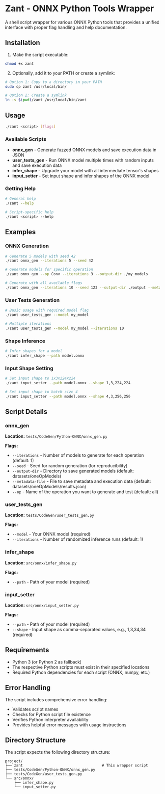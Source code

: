 # Zant - ONNX Python Tools Wrapper

A shell script wrapper for various ONNX Python tools that provides a unified interface with proper flag handling and help documentation.

## Installation

1. Make the script executable:
```bash
chmod +x zant
```

2. Optionally, add it to your PATH or create a symlink:
```bash
# Option 1: Copy to a directory in your PATH
sudo cp zant /usr/local/bin/

# Option 2: Create a symlink
ln -s $(pwd)/zant /usr/local/bin/zant
```

## Usage

```bash
./zant <script> [flags]
```

### Available Scripts

- **onnx_gen** - Generate fuzzed ONNX models and save execution data in JSON
- **user_tests_gen** - Run ONNX model multiple times with random inputs and save execution data  
- **infer_shape** - Upgrade your model with all intermediate tensor's shapes
- **input_setter** - Set input shape and infer shapes of the ONNX model

### Getting Help

```bash
# General help
./zant --help

# Script-specific help
./zant <script> --help
```

## Examples

### ONNX Generation
```bash
# Generate 5 models with seed 42
./zant onnx_gen --iterations 5 --seed 42

# Generate models for specific operation
./zant onnx_gen --op Conv --iterations 3 --output-dir ./my_models

# Generate with all available flags
./zant onnx_gen --iterations 10 --seed 123 --output-dir ./output --metadata-file ./results.json --op Add
```

### User Tests Generation
```bash
# Basic usage with required model flag
./zant user_tests_gen --model my_model

# Multiple iterations
./zant user_tests_gen --model my_model --iterations 10
```

### Shape Inference
```bash
# Infer shapes for a model
./zant infer_shape --path model.onnx
```

### Input Shape Setting
```bash
# Set input shape to 1x3x224x224
./zant input_setter --path model.onnx --shape 1,3,224,224

# Set input shape to batch size 4
./zant input_setter --path model.onnx --shape 4,3,256,256
```

## Script Details

### onnx_gen
**Location:** `tests/CodeGen/Python-ONNX/onnx_gen.py`

**Flags:**
- `--iterations` - Number of models to generate for each operation (default: 1)
- `--seed` - Seed for random generation (for reproducibility)
- `--output-dir` - Directory to save generated models (default: datasets/oneOpModels)
- `--metadata-file` - File to save metadata and execution data (default: datasets/oneOpModels/results.json)
- `--op` - Name of the operation you want to generate and test (default: all)

### user_tests_gen
**Location:** `tests/CodeGen/user_tests_gen.py`

**Flags:**   
- `--model` - Your ONNX model (required)
- `--iterations` - Number of randomized inference runs (default: 1)

### infer_shape
**Location:** `src/onnx/infer_shape.py`

**Flags:**
- `--path` - Path of your model (required)

### input_setter
**Location:** `src/onnx/input_setter.py`

**Flags:**
- `--path` - Path of your model (required)
- `--shape` - Input shape as comma-separated values, e.g., 1,3,34,34 (required)

## Requirements

- Python 3 (or Python 2 as fallback)
- The respective Python scripts must exist in their specified locations
- Required Python dependencies for each script (ONNX, numpy, etc.)

## Error Handling

The script includes comprehensive error handling:
- Validates script names
- Checks for Python script file existence
- Verifies Python interpreter availability
- Provides helpful error messages with usage instructions

## Directory Structure

The script expects the following directory structure:
```
project/
├── zant                                    # This wrapper script
├── tests/CodeGen/Python-ONNX/onnx_gen.py
├── tests/CodeGen/user_tests_gen.py
└── src/onnx/
    ├── infer_shape.py
    └── input_setter.py
```